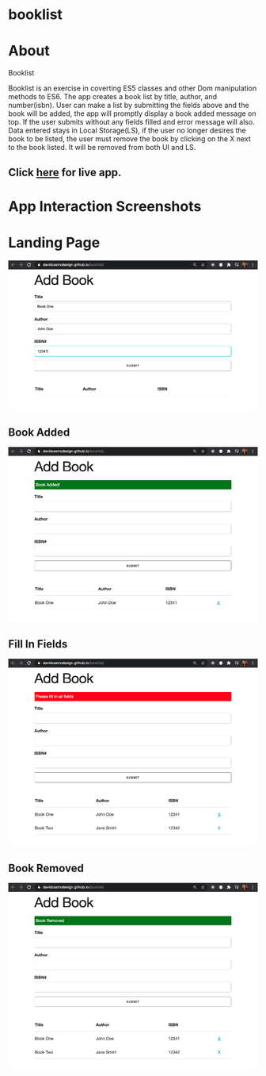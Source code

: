 # booklist

# About

Booklist

Booklist is an exercise in coverting ES5 classes and other Dom manipulation methods to ES6. The app creates a book list by title, author, and number(isbn). User can make a list by submitting the fields above and the book will be added, the app will promptly display a book added message on top. If the user submits without any fields filled and error message will also. Data entered stays in Local Storage(LS), if the user no longer desires the book to be listed, the user must remove the book by clicking on the X next to the book listed. It will be removed from both UI and LS.

## Click [here](https://davidcastrodesign.github.io/booklist/) for live app.

# App Interaction Screenshots

# Landing Page

![Landing Page](img/booklist1.png?raw=true 'Landing Page')

## Book Added

![Book Added](img/booklist2.png?raw=true 'Book Added')

## Fill In Fields

![Fill In Fields](img/booklist3.png?raw=true 'Fill In Fields')

## Book Removed

![Book Removed](img/booklist4.png?raw=true 'Book Removed')
